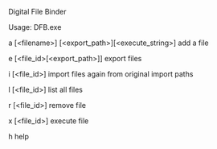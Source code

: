 Digital File Binder


Usage: DFB.exe


a [&lt;filename>] [<export_path>][<execute_string>] add a file
  
e [<file_id>[<export_path>]] export files

i [<file_id>] import files again from original import paths

l [<file_id>] list all files

r [<file_id>] remove file

x [<file_id>] execute file

h help

